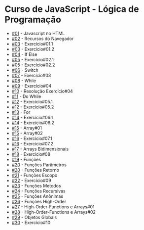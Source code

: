 <h1>Curso de JavaScript - Lógica de Programação</h1>

<ul>
  <li><a href="https://aleretamero.github.io/onebitcode/js1-logica-de-programacao/01-javascript-no-html/">#01</a> - Javascript no HTML</li>
  <li><a href="https://aleretamero.github.io/onebitcode/js1-logica-de-programacao/02-recursos-do-navegador/">#02</a> - Recursos do Navegador</li>
  <li><a href="https://aleretamero.github.io/onebitcode/js1-logica-de-programacao/03-exercicio-01/ex001/">#03</a> - Exercício#01.1</li>
  <li><a href="https://aleretamero.github.io/onebitcode/js1-logica-de-programacao/03-exercicio-01/ex002/">#03</a> - Exercício#01.2</li>
  <li><a href="https://aleretamero.github.io/onebitcode/js1-logica-de-programacao/04-if-else/">#04</a> - If Else</li>
  <li><a href="https://aleretamero.github.io/onebitcode/js1-logica-de-programacao/05-exercicio-02/ex001/">#05</a> - Exercício#02.1</li>
  <li><a href="https://aleretamero.github.io/onebitcode/js1-logica-de-programacao/05-exercicio-02/ex002/">#05</a> - Exercício#02.2</li>
  <li><a href="https://aleretamero.github.io/onebitcode/js1-logica-de-programacao/06-switch/">#06</a> - Switch</li>
  <li><a href="https://aleretamero.github.io/onebitcode/js1-logica-de-programacao/03-exercicio/">#07</a> - Exercício#03</li>
  <li><a href="https://aleretamero.github.io/onebitcode/js1-logica-de-programacao/08-while/">#08</a> - While</li>
  <li><a href="https://aleretamero.github.io/onebitcode/js1-logica-de-programacao/09-exercicio-04/">#09</a> - Exercício#04</li>
  <li><a href="https://aleretamero.github.io/onebitcode/js1-logica-de-programacao/10-resolucao-exercicio-04/">#10</a> - Resolução Exercício#04</li>
  <li><a href="https://aleretamero.github.io/onebitcode/js1-logica-de-programacao/11-do-while/">#11</a> - Do While</li>
  <li><a href="https://aleretamero.github.io/onebitcode/js1-logica-de-programacao/12-exercicio-05/ex001/">#12</a> - Exercício#05.1</li>
  <li><a href="https://aleretamero.github.io/onebitcode/js1-logica-de-programacao/12-exercicio-05/ex002/">#12</a> - Exercício#05.2</li>
  <li><a href="https://aleretamero.github.io/onebitcode/js1-logica-de-programacao/13-for/">#13</a> - For</li>
  <li><a href="https://aleretamero.github.io/onebitcode/js1-logica-de-programacao/14-exercicio-06/ex001/">#14</a> - Exercício#06.1</li>
  <li><a href="https://aleretamero.github.io/onebitcode/js1-logica-de-programacao/14-exercicio-06/ex002/">#14</a> - Exercício#06.2</li>
  <li><a href="https://aleretamero.github.io/onebitcode/js1-logica-de-programacao/15-array-01/">#15</a> - Array#01</li>
  <li><a href="https://aleretamero.github.io/onebitcode/js1-logica-de-programacao/15-array-02/">#15</a> - Array#02</li>
  <li><a href="https://aleretamero.github.io/onebitcode/js1-logica-de-programacao/16-exercicio-07/ex001/">#16</a> - Exercício#07.1</li>
  <li><a href="https://aleretamero.github.io/onebitcode/js1-logica-de-programacao/16-exercicio-07/ex002/">#16</a> - Exercício#07.2</li>
  <li><a href="https://aleretamero.github.io/onebitcode/js1-logica-de-programacao/17-arrays-bidimensionais/">#17</a> - Arrays Bidimensionais</li>
  <li><a href="https://aleretamero.github.io/onebitcode/js1-logica-de-programacao/18-exercicio-08/">#18</a> - Exercício#08</li>
  <li><a href="https://aleretamero.github.io/onebitcode/js1-logica-de-programacao/19-funcoes/">#19</a> - Funções</li>
  <li><a href="https://aleretamero.github.io/onebitcode/js1-logica-de-programacao/20-funcoes-parametros/">#20</a> - Funções Parâmetros</li>
  <li><a href="https://aleretamero.github.io/onebitcode/js1-logica-de-programacao/20-funcoes-retorno/">#20</a> - Funções Retorno</li>
  <li><a href="https://aleretamero.github.io/onebitcode/js1-logica-de-programacao/21-funcoes-escopo/">#21</a> - Funções Escopo</li>
  <li><a href="https://aleretamero.github.io/onebitcode/js1-logica-de-programacao/22-exercicio-09/">#22</a> - Exercício#09</li>
  <li><a href="https://aleretamero.github.io/onebitcode/js1-logica-de-programacao/23-funcoes-metodos/">#23</a> - Funções Metodos</li>
  <li><a href="https://aleretamero.github.io/onebitcode/js1-logica-de-programacao/24-funcoes-recursivas/">#24</a> - Funções Recursivas</li>
  <li><a href="https://aleretamero.github.io/onebitcode/js1-logica-de-programacao/25-funcoes-anonimas/">#25</a> - Funções Anônimas</li>
  <li><a href="https://aleretamero.github.io/onebitcode/js1-logica-de-programacao/26-funcoes-high-order/">#26</a> - Funções High-Order</li>
  <li><a href="https://aleretamero.github.io/onebitcode/js1-logica-de-programacao/27-high-order-functions-e-arrays-01/">#27</a> - High-Order-Functions e Arrays#01</li>
  <li><a href="https://aleretamero.github.io/onebitcode/js1-logica-de-programacao/28-high-order-functions-e-arrays-02/">#28</a> - High-Order-Functions e Arrays#02</li>
  <li><a href="https://aleretamero.github.io/onebitcode/js1-logica-de-programacao/29-objetos-globais/">#29</a> - Objetos Globais</li>
  <li><a href="https://aleretamero.github.io/onebitcode/js1-logica-de-programacao/30-exercicio-10/">#30</a> - Exercício#10</li>
</ul>
